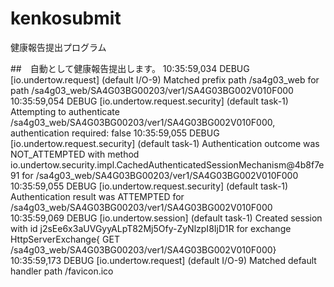 # kenkosubmit
健康報告提出プログラム

##　自動として健康報告提出します。
10:35:59,034 DEBUG [io.undertow.request] (default I/O-9) Matched prefix path /sa4g03_web for path /sa4g03_web/SA4G03BG00203/ver1/SA4G03BG002V010F000
10:35:59,054 DEBUG [io.undertow.request.security] (default task-1) Attempting to authenticate /sa4g03_web/SA4G03BG00203/ver1/SA4G03BG002V010F000, authentication required: false
10:35:59,055 DEBUG [io.undertow.request.security] (default task-1) Authentication outcome was NOT_ATTEMPTED with method io.undertow.security.impl.CachedAuthenticatedSessionMechanism@4b8f7e91 for /sa4g03_web/SA4G03BG00203/ver1/SA4G03BG002V010F000
10:35:59,055 DEBUG [io.undertow.request.security] (default task-1) Authentication result was ATTEMPTED for /sa4g03_web/SA4G03BG00203/ver1/SA4G03BG002V010F000
10:35:59,069 DEBUG [io.undertow.session] (default task-1) Created session with id j2sEe6x3aUVGyyALpT82Mj5Ofy-ZyNlzpI8IjD1R for exchange HttpServerExchange{ GET /sa4g03_web/SA4G03BG00203/ver1/SA4G03BG002V010F000}
10:35:59,173 DEBUG [io.undertow.request] (default I/O-9) Matched default handler path /favicon.ico
